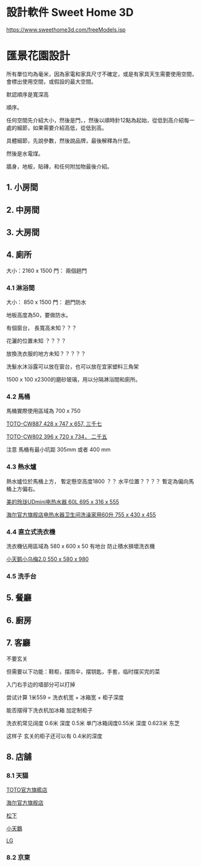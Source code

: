 
# 設計軟件 Sweet Home 3D

https://www.sweethome3d.com/freeModels.jsp

# 匯景花園設計




所有單位均為毫米，因為家電和家具尺寸不確定，或是有家具天生需要使用空間，會標出使用空間，或假設的最大空間。

默認順序是寬深高

順序。

任何空間先介紹大小，然後是門，，然後以順時針12點為起始，從低到高介紹每一處的細節，如果需要介紹高低，從低到高。

具體細節，先說參數，然後說品牌，最後解釋為什麼。

然後是水電煤。

牆身，地板，貼磚，和任何附加物最後介紹。




## 1. 小房間




## 2. 中房間


## 3. 大房間


## 4. 廁所

大小：2160 x 1500
門： 兩個趟門

### 4.1 淋浴間

大小： 850 x 1500
門： 趟門防水

地板高度為50，要做防水。

有個窗台， 長寬高未知？？？

花灑的位置未知 ？？？？

放換洗衣服的地方未知？？？？？

洗髮水沐浴露可以放在窗台，也可以放在宜家塑料三角架

1500 x 100 x2300的磨砂玻璃，用以分隔淋浴間和廁所。


### 4.2 馬桶
 
馬桶實際使用區域為 700 x 750

[TOTO-CW887 428 x 747 x 657, 三千七](https://detail.tmall.com/item.htm?abbucket=15&id=639062521686&pisk=gjGZRK2dSCdap-jB1DFV80hq9NeT6S-7IjZboq005lqgc5am0kuuCFnjcvrqxDri1dEfgionlNwgj103-zaaSiVmoZzmA52xCoZ_0Sux4A-WNQgtWSekV3OWhK1Y67I0S1jbtM40gPVK9LcqWSFDVw1DFQutXgebvZ40-ezbo1jmmlq3-kUVsim0jJj3krF0mmm0-W48yP40IO4h-kU5sNV0oJf3urWcmrmm-ezYxoV0im0H8rE3mfREZjdUzRYeouP89E2UQu0gY_7-TyDPBVZFBOGFNRrkVk5ciXztuseSf_JbqYE_FlnHO1Pq-roUFA-P_mumyx2EgGYsqqkED5GHoOqoCcwmsJRlYyHn5xctbZ50WfG73ueeosebtbwo3S-dLyMmrXyotE_zcYgIsJokA6oY3xc_tfxHagRCDyXFhjHNmt2GGyrW8e8F5amnOBg77tBYBFUUVFQOntjRNs6ZGFBAHRH78uTOP&rn=7928f8bb0b371752536dfd4d1a30f5e5&sku_properties=3064618%3A29432734&spm=a1z10.5-b-s.w4011-25718020148.58.5cc61e52An2lDv)


[TOTO-CW802 396 x 720 x 734， 二千五](https://detail.tmall.com/item.htm?abbucket=15&id=604249881578&pisk=ga6qR-A-m-eq3437hapZ4wBNemdvKdzBiOT6jGjMcEYD5KtG7USHGoQ15_8Nra8chSLsQV7lfmODoxjkqHt2mVvGjc-GPKAOGFTX7dSO8szQdJsADdd3RywQ15M9HphMSn06EYxHQnvReWXNDdpgR0MgOJSAk2d6pcxMqu-6jx0GSEYkqUKZnxbMoQ0kXhpMSNbMqLxpvnxMijxoqUKBSAAMS8mkDhlmoAbGqu-9rFvMINju4hLkSf-PKOeyYIqzjeJpejxpgejDzvodU3YmMi8rkq6rdI8nRUkiIT-AbAdClvP6-6LXOEQuFxJNqh7yOszE3NSGv1APQqqf-G5PWK6ujjYhGZOGnQynz3Clc1XAuckMDt6B_edzjAd6E9Oh_dz-a31GxTRhElie56s5nQ73PY79_1XXEt4uLgSIW3cr1OCqSfAmC38Q4urrcDblF8sB0fh9MoKyRonxsf0KdAGVCoht6ICB4eZxA&rn=7928f8bb0b371752536dfd4d1a30f5e5&spm=a1z10.5-b-s.w4011-25718020148.54.5cc61e52An2lDv)

注意 馬桶有最小坑距 305mm 或者 400 mm


### 4.3 熱水爐

熱水爐位於馬桶上方， 暫定懸空高度1800 ？？ 水平位置？？？？ 暫定為偏向馬桶上方偏右。

[美的玲珑UDmini电热水器 60L 695 x 316 x 555](https://detail.tmall.com/item.htm?ali_refid=a3_420434_1006%3A1151312967%3AH%3AFNluQBAv2OITf65biqoqio6SEpIY9vuj%3Aaf1b9837e6c8d4e02875c0a87e997652&ali_trackid=318_af1b9837e6c8d4e02875c0a87e997652&fpChannel=101&fpChannelSig=4a162cdc8b87c206fd35b539681cad89e8237895&id=867393983829&mi_id=0000uPbopwSNf_nAvxhB8EROuxEpwloHRPK3VtTxNE8cPBk&mm_sceneid=0_0_126241459_0&priceTId=2100c88e17600699343734320e0935&skuId=5713090645829&spm=a21n57.1.hoverItem.4&u_channel=bybtqdyh&umpChannel=bybtqdyh&utparam=%7B%22aplus_abtest%22%3A%22cb82f4b1aa7722bf011f6d1b8e478422%22%7D&xxc=ad_ztc)

[海尔官方旗舰店电热水器卫生间洗澡家用60升 755 x 430 x 455](https://detail.tmall.com/item.htm?abbucket=2&fpChannel=101&fpChannelSig=d0dc7ff896c0c5d0df7767faf75b26f2a36d326c&id=888750470399&maskChannel=bybtrs&mi_id=0000d5_2wXjGuW51YJnaBMgV5fQAgKbvZgKB_wuU1EsHue4&ns=1&priceTId=2100c88c17600040520005334e0928&skuId=6106536458616&spm=a21n57.1.hoverItem.4&u_channel=bybtqdyh&umpChannel=bybtqdyh&utparam=%7B%22aplus_abtest%22%3A%22dedc9d0e0d9e5766599c4d4bedcecf44%22%7D&xxc=taobaoSearch)

### 4.4 直立式洗衣機

洗衣機佔用區域為 580 x 600 x 50 有地台 防止積水損壞洗衣機

[小天鹅小乌梅2.0 550 x 580 x 980](https://detail.tmall.com/item.htm?id=837952938134&pisk=f4qDovXA0rufWPEBpamfk3XNpUbKHKisr5Kt6chNzblSX-ht6OxgQJ6jWRlTjcV7aVrxD-FkhuVHXnCflR-ivc5d9MILhxnsb6BY-U9kGvHw7Ghq_0onDrsV9MILhrckVQ5LXkKBz2DtbxoZ_QWoQAlZbq-ZaTDZBIlZg5yy-EJAsY-0vK0ntCANXG8ea_c33bxHduDPfXjIwhR44xAdL-coy4EonqcK7HmnkoP8QoEjPGKsf8U3sPPFwEh4-vVoJrfHmWVjQ7kzMOLsEP2aAmgDQho07SZilrv1d8o4NyGIua1SEoEKSXgkiHcTcSEo-k5yqYszZU8e3ntsUOEk5U3qFYcpOLK5TfNKzrWlEezIuYMb9lBk7EdBbhL5ETYUDqkShS1..&scene=taobao_shop&spm=a1z10.1-b-s.w15914280-23624881644.2.7643ae1d2RtNjd&skuId=5597699136170)


### 4.5 洗手台




## 5. 餐廳



## 6. 廚房




## 7. 客廳


不要玄关

但需要以下功能：鞋柜，摆雨伞，摆钥匙，手套，临时摆买完的菜

入门右手边的墙部分可以打掉 

尝试计算 1米559 = 洗衣机宽 + 冰箱宽 + 柜子深度

能否摆得下洗衣机加冰箱 加定制柜子

洗衣机常见阔度 0.6米 深度 0.5米
单门冰箱阔度0.55米 深度 0.623米 东芝

这样子 玄关的柜子还可以有 0.4米的深度






## 8. 店舖


### 8.1 天貓 

[TOTO官方旗艦店](https://toto.tmall.com/?spm=a1z10.3-b-s.1997427721.d4918089.1eb16d4fmPhipM)

[海尔官方旗舰店](https://haier.tmall.com/?spm=a220o.1000855.1997427721.d4918089.2f775e8fEwkUHn&from_branding=true&ali_trackid=41_f60a6b1ad3f480890d40e28130b1a2b8&mm_sceneid=0_0_18307420_0)


[松下](https://panasonicdq.tmall.com/shop/view_shop.htm?spm=a21n57.shop_search.0.0.3fe56a84AeDaFm)

[小天鵝](https://littleswan.tmall.com/?spm=a1z10.1-b-s.1997427721.d4918089.7643ae1d2RtNjd)


[LG](https://lg.tmall.com/?spm=a1z10.4-b-s.1997427721.d4918089.d1196e06UkqxCE)

### 8.2 京東


